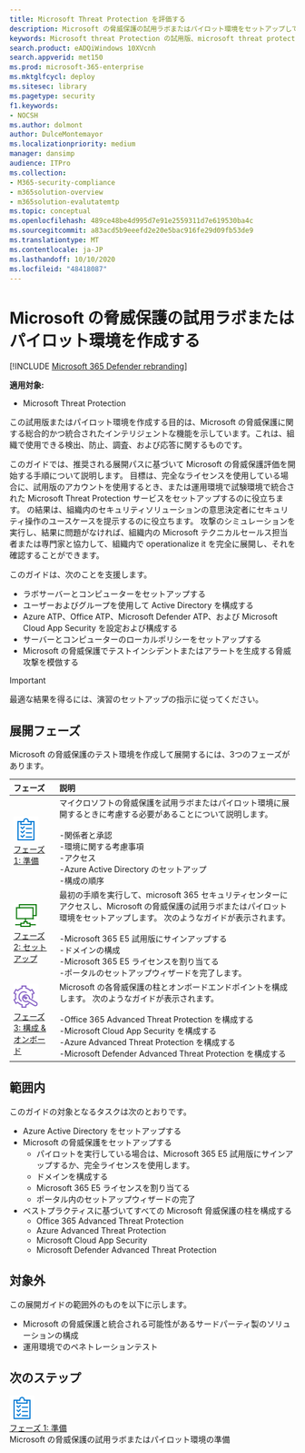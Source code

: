 ```yaml
---
title: Microsoft Threat Protection を評価する
description: Microsoft の脅威保護の試用ラボまたはパイロット環境をセットアップして、デバイス、id、データ、およびアプリケーションを保護するために設計された調整脅威保護ソリューションが組織にどのように役立つかを確認します。
keywords: Microsoft threat Protection の試用版、microsoft threat protection の評価、microsoft の脅威保護の評価ラボ、microsoft の脅威保護のパイロット、サイバーセキュリティ、高度な脅威、企業のセキュリティ、デバイス、デバイス、id、ユーザー、データ、アプリケーション、インシデント、自動化された調査と修復、高度な検索
search.product: eADQiWindows 10XVcnh
search.appverid: met150
ms.prod: microsoft-365-enterprise
ms.mktglfcycl: deploy
ms.sitesec: library
ms.pagetype: security
f1.keywords:
- NOCSH
ms.author: dolmont
author: DulceMontemayor
ms.localizationpriority: medium
manager: dansimp
audience: ITPro
ms.collection:
- M365-security-compliance
- m365solution-overview
- m365solution-evalutatemtp
ms.topic: conceptual
ms.openlocfilehash: 489ce48be4d995d7e91e2559311d7e619530ba4c
ms.sourcegitcommit: a83acd5b9eeefd2e20e5bac916fe29d09fb53de9
ms.translationtype: MT
ms.contentlocale: ja-JP
ms.lasthandoff: 10/10/2020
ms.locfileid: "48418087"
---
```

# <a name="create-a-microsoft-threat-protection-trial-lab-or-pilot-environment"></a>Microsoft の脅威保護の試用ラボまたはパイロット環境を作成する 

[!INCLUDE [Microsoft 365 Defender rebranding](../includes/microsoft-defender.md)]


**適用対象:**
- Microsoft Threat Protection

この試用版またはパイロット環境を作成する目的は、Microsoft の脅威保護に関する総合的かつ統合されたインテリジェントな機能を示しています。これは、組織で使用できる検出、防止、調査、および応答に関するものです。 

このガイドでは、推奨される展開パスに基づいて Microsoft の脅威保護評価を開始する手順について説明します。 目標は、完全なライセンスを使用している場合に、試用版のアカウントを使用するとき、または運用環境で試験環境で統合された Microsoft Threat Protection サービスをセットアップするのに役立ちます。 の結果は、組織内のセキュリティソリューションの意思決定者にセキュリティ操作のユースケースを提示するのに役立ちます。 攻撃のシミュレーションを実行し、結果に問題がなければ、組織内の Microsoft テクニカルセールス担当者または専門家と協力して、組織内で operationalize it を完全に展開し、それを確認することができます。 

このガイドは、次のことを支援します。
- ラボサーバーとコンピューターをセットアップする
- ユーザーおよびグループを使用して Active Directory を構成する
- Azure ATP、Office ATP、Microsoft Defender ATP、および Microsoft Cloud App Security を設定および構成する
- サーバーとコンピューターのローカルポリシーをセットアップする
- Microsoft の脅威保護でテストインシデントまたはアラートを生成する脅威攻撃を模倣する

>[!IMPORTANT]
>最適な結果を得るには、演習のセットアップの指示に従ってください。


## <a name="deployment-phases"></a>展開フェーズ

Microsoft の脅威保護のテスト環境を作成して展開するには、3つのフェーズがあります。

|フェーズ | 説明 | 
|:-------|:-----|
| ![フェーズ 1: 準備](../../media/prepare.png)<br>[フェーズ 1: 準備](prepare-mtpeval.md)| マイクロソフトの脅威保護を試用ラボまたはパイロット環境に展開するときに考慮する必要があることについて説明します。 <br><br>-関係者と承認 <br> -環境に関する考慮事項 <br>-アクセス <br>-Azure Active Directory のセットアップ <br> -構成の順序
|  ![フェーズ 2: セットアップ](../../media/setup.png) <br>[フェーズ 2: セットアップ](setup-mtpeval.md)|  最初の手順を実行して、microsoft 365 セキュリティセンターにアクセスし、Microsoft の脅威保護の試用ラボまたはパイロット環境をセットアップします。 次のようなガイドが表示されます。<br><br>-Microsoft 365 E5 試用版にサインアップする <br>  -ドメインの構成<br>-Microsoft 365 E5 ライセンスを割り当てる<br>-ポータルのセットアップウィザードを完了します。|
|  ![フェーズ 3: 構成 & オンボード](../../media/config-onboard.png) <br>[フェーズ 3: 構成 & オンボード](config-mtpeval.md) | Microsoft の各脅威保護の柱とオンボードエンドポイントを構成します。 次のようなガイドが表示されます。<br><br>-Office 365 Advanced Threat Protection を構成する<br>-Microsoft Cloud App Security を構成する<br>-Azure Advanced Threat Protection を構成する<br>-Microsoft Defender Advanced Threat Protection を構成する 


## <a name="in-scope"></a>範囲内

このガイドの対象となるタスクは次のとおりです。
-   Azure Active Directory をセットアップする
-   Microsoft の脅威保護をセットアップする
    -   パイロットを実行している場合は、Microsoft 365 E5 試用版にサインアップするか、完全ライセンスを使用します。
    -   ドメインを構成する
    -   Microsoft 365 E5 ライセンスを割り当てる
    -   ポータル内のセットアップウィザードの完了
-   ベストプラクティスに基づいてすべての Microsoft 脅威保護の柱を構成する
    -   Office 365 Advanced Threat Protection
    -   Azure Advanced Threat Protection
    -   Microsoft Cloud App Security
    -   Microsoft Defender Advanced Threat Protection

## <a name="out-of-scope"></a>対象外

この展開ガイドの範囲外のものを以下に示します。

-   Microsoft の脅威保護と統合される可能性があるサードパーティ製のソリューションの構成
-   運用環境でのペネトレーションテスト

## <a name="next-step"></a>次のステップ
![フェーズ 1: 準備](../../media/prepare.png) <br>[フェーズ 1: 準備](prepare-mtpeval.md) 
<br> Microsoft の脅威保護の試用ラボまたはパイロット環境の準備
